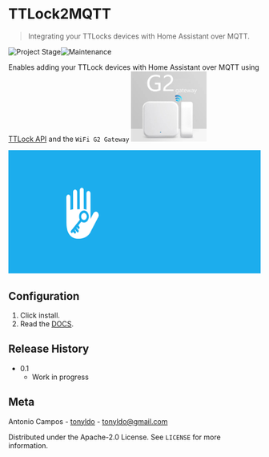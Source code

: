 # TTLock2MQTT
> Integrating your TTLocks devices with Home Assistant over MQTT.

![Project Stage][project-stage-shield]![Maintenance][maintenance-shield] 

Enables adding your TTLock devices with Home Assistant over MQTT using [TTLock API][ttlockapi] and the `WiFi G2 Gateway`
<img src="./pictures/g2gatewaywifi.jpg" width="30%" height="30%" />
  
  
![](./pictures/ttlock_header.png)

## Configuration

1. Click install.
2. Read the [DOCS](./DOCS.md).

## Release History

* 0.1
    * Work in progress

## Meta
  
Antonio Campos - [tonyldo][github_tonyldo] - tonyldo@gmail.com 
  
Distributed under the Apache-2.0 License. See ``LICENSE`` for more information.

<!-- Markdown link -->
[wiki]: https://github.com/tonyldo/tonyldo-hassio-addons
[project-stage-shield]: https://img.shields.io/badge/project%20stage-development%20beta-red.svg
[maintenance-shield]: https://img.shields.io/maintenance/yes/2020.svg
[ttlockapi]: https://open.ttlock.com/doc/userGuide
[github_tonyldo]: https://github.com/tonyldo/


